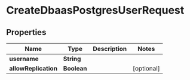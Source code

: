 

# CreateDbaasPostgresUserRequest


## Properties

| Name | Type | Description | Notes |
|------------ | ------------- | ------------- | -------------|
|**username** | **String** |  |  |
|**allowReplication** | **Boolean** |  |  [optional] |



